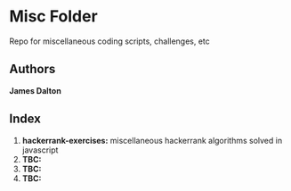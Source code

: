 # **Misc Folder**

Repo for miscellaneous coding scripts, challenges, etc

## Authors

**James Dalton**

## Index

1. **hackerrank-exercises:** miscellaneous hackerrank algorithms solved in javascript
2. **TBC:**
3. **TBC:**
4. **TBC:**
